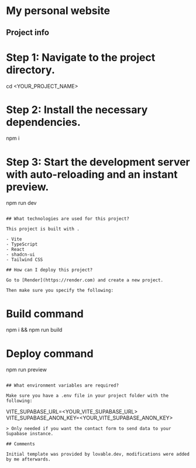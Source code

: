 # My personal website

## Project info

# Step 1: Navigate to the project directory.
cd <YOUR_PROJECT_NAME>

# Step 2: Install the necessary dependencies.
npm i

# Step 3: Start the development server with auto-reloading and an instant preview.
npm run dev
```

## What technologies are used for this project?

This project is built with .

- Vite
- TypeScript
- React
- shadcn-ui
- Tailwind CSS

## How can I deploy this project?

Go to [Render](https://render.com) and create a new project.

Then make sure you specify the following:

```
# Build command
npm i && npm run build

# Deploy command
npm run preview
```

## What environment variables are required?

Make sure you have a .env file in your project folder with the following:
```
VITE_SUPABASE_URL=<YOUR_VITE_SUPABASE_URL>
VITE_SUPABASE_ANON_KEY=<YOUR_VITE_SUPABASE_ANON_KEY>
```
> Only needed if you want the contact form to send data to your Supabase instance.

## Comments

Initial template was provided by lovable.dev, modifications were added by me afterwards.